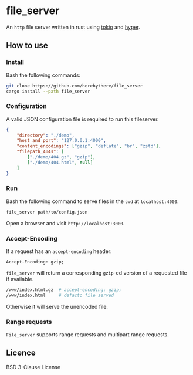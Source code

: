 # file_server

An `http` file server written in rust using [tokio](https://tokio.rs/) and
[hyper](https://hyper.rs/).

## How to use

### Install

Bash the following commands:

```sh
git clone https://github.com/herebythere/file_server
cargo install --path file_server
```

### Configuration

A valid JSON configuration file is required to run this fileserver.

```JSON
{
	"directory": "./demo",
	"host_and_port": "127.0.0.1:4000",
	"content_encodings": ["gzip", "deflate", "br", "zstd"],
	"filepath_404s": [
		["./demo/404.gz", "gzip"],
		["./demo/404.html", null]
	]
}
```

### Run

Bash the following command to serve files in the `cwd` at `localhost:4000`:

```sh
file_server path/to/config.json
```

Open a browser and visit `http://localhost:3000`.

### Accept-Encoding

If a request has an `accept-encoding` header:

```
Accept-Encoding: gzip;
```

`file_server` will return a corresponding `gzip`-ed version of a requested file if available.

```sh
/www/index.html.gz	# accept-encoding: gzip;
/www/index.html		# defacto file served
```

Otherwise it will serve the unencoded file.

### Range requests

`File_server` supports range requests and multipart range requests.


## Licence

BSD 3-Clause License
